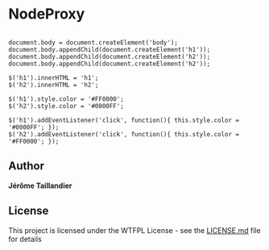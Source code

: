 # NodeProxy

```

document.body = document.createElement('body');
document.body.appendChild(document.createElement('h1'));
document.body.appendChild(document.createElement('h2'));
document.body.appendChild(document.createElement('h2'));

$('h1').innerHTML = 'h1';
$('h2').innerHTML = 'h2';

$('h1').style.color = '#FF0000';
$('h2').style.color = '#0000FF';

$('h1').addEventListener('click', function(){ this.style.color = '#0000FF'; });
$('h2').addEventListener('click', function(){ this.style.color = '#FF0000'; });

```

## Author

**Jérôme Taillandier**

## License

This project is licensed under the WTFPL License - see the [LICENSE.md](LICENSE.md) file for details
